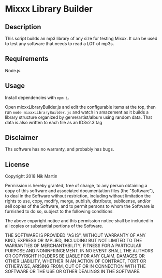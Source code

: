 # Mixxx Library Builder

## Description

This script builds an mp3 library of any size for testing Mixxx. It can be used to test any software that
needs to read a LOT of mp3s.

## Requirements

Node.js

## Usage

Install dependencies with `npm i`.

Open mixxxLibraryBuilder.js and edit the configurable items at the top, then run
`node mixxxLibraryBuilder.js`
and watch in amazement as it builds a library structure organized by genre/artist/album using random data. That data is
also written to each file as an ID3v2.3 tag

## Disclaimer

Ths software has no warranty, and probably has bugs.

## License

Copyright 2018 Nik Martin

Permission is hereby granted, free of charge, to any person obtaining a copy of this software and associated documentation files (the "Software"), to deal in the Software without restriction, including without limitation the rights to use, copy, modify, merge, publish, distribute, sublicense, and/or sell copies of the Software, and to permit persons to whom the Software is furnished to do so, subject to the following conditions:

The above copyright notice and this permission notice shall be included in all copies or substantial portions of the Software.

THE SOFTWARE IS PROVIDED "AS IS", WITHOUT WARRANTY OF ANY KIND, EXPRESS OR IMPLIED, INCLUDING BUT NOT LIMITED TO THE WARRANTIES OF MERCHANTABILITY, FITNESS FOR A PARTICULAR PURPOSE AND NONINFRINGEMENT. IN NO EVENT SHALL THE AUTHORS OR COPYRIGHT HOLDERS BE LIABLE FOR ANY CLAIM, DAMAGES OR OTHER LIABILITY, WHETHER IN AN ACTION OF CONTRACT, TORT OR OTHERWISE, ARISING FROM, OUT OF OR IN CONNECTION WITH THE SOFTWARE OR THE USE OR OTHER DEALINGS IN THE SOFTWARE.
